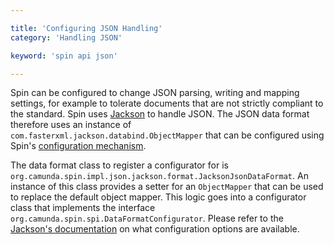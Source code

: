 ```yaml
---

title: 'Configuring JSON Handling'
category: 'Handling JSON'

keyword: 'spin api json'

---
```


Spin can be configured to change JSON parsing, writing and mapping settings, for example to tolerate documents that are not strictly compliant to the standard. Spin uses [Jackson][jackson-wiki] to handle JSON. The JSON data format therefore uses an instance of `com.fasterxml.jackson.databind.ObjectMapper` that can be configured using Spin's [configuration mechanism][configuring-data-formats].

The data format class to register a configurator for is `org.camunda.spin.impl.json.jackson.format.JacksonJsonDataFormat`. An instance of this class provides a setter for an `ObjectMapper` that can be used to replace the default object mapper. This logic goes into a configurator class that implements the interface `org.camunda.spin.spi.DataFormatConfigurator`. Please refer to the [Jackson's documentation][jackson-javadoc-object-mapper] on what configuration options are available.

[jackson-wiki]: http://wiki.fasterxml.com/JacksonHome
[jackson-javadoc-object-mapper]: https://fasterxml.github.io/jackson-databind/javadoc/2.4/
[configuring-data-formats]: ref:#extending-spin-configuring-data-formats
